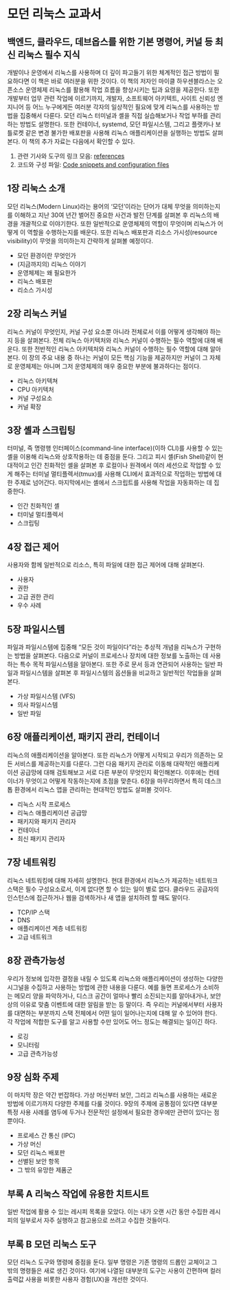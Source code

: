 # 모던 리눅스 교과서
## 백엔드, 클라우드, 데브옵스를 위한 기본 명령어, 커널 등 최신 리눅스 필수 지식

개발이나 운영에서 리눅스를 사용하며 더 깊이 파고들기 위한 체계적인 접근 방법이 필요하다면 이 책은 바로 여러분을 위한 것이다. 이 책의 저자인 마이클 하우센블라스는 오픈소스 운영체제 리눅스를 활용해 작업 흐름을 향상시키는 팁과 요령을 제공한다. 또한 개발부터 업무 관련 작업에 이르기까지, 개발자, 소프트웨어 아키텍트, 사이트 신뢰성 엔지니어 등 어느 누구에게든 여러분 각자의 일상적인 필요에 맞게 리눅스를 사용하는 방법을 집중해서 다룬다. 모던 리눅스 터미널과 셸을 직접 실습해보거나 작업 부하를 관리하는 방법도 설명한다. 또한 컨테이너, systemd, 모던 파일시스템, 그리고 플랫카나 보틀로켓 같은 변경 불가한 배포판을 사용해 리눅스 애플리케이션을 실행하는 방법도 살펴본다.
이 책의 추가 자료는 다음에서 확인할 수 있다.
1.	관련 기사와 도구의 링크 모음:  [references](https://github.com/onlybooks/modern-linux/blob/main/references.md)
2.	코드와 구성 파일: [Code snippets and configuration files](https://github.com/onlybooks/modern-linux/tree/main/code) 

## 1장 리눅스 소개
모던 리눅스(Modern Linux)라는 용어의 ‘모던’이라는 단어가 대체 무엇을 의미하는지를 이해하고 지난 30여 년간 벌어진 중요한 사건과 발전 단계를 살펴본 후 리눅스의 배경을 개괄적으로 이야기한다. 또한 일반적으로 운영체제의 역할이 무엇이며 리눅스가 어떻게 이 역할을 수행하는지를 배운다. 또한 리눅스 배포판과 리소스 가시성(resource visibility)이 무엇을 의미하는지 간략하게 살펴볼 예정이다.
* 모던 환경이란 무엇인가
* (지금까지의) 리눅스 이야기
* 운영체제는 왜 필요한가
* 리눅스 배포판
* 리소스 가시성

## 2장 리눅스 커널
리눅스 커널이 무엇인지, 커널 구성 요소뿐 아니라 전체로서 이를 어떻게 생각해야 하는지 등을 살펴본다. 전체 리눅스 아키텍처와 리눅스 커널이 수행하는 필수 역할에 대해 배운다. 또한 전반적인 리눅스 아키텍처와 리눅스 커널이 수행하는 필수 역할에 대해 알아본다. 이 장의 주요 내용 중 하나는 커널이 모든 핵심 기능을 제공하지만 커널이 그 자체로 운영체제는 아니며 그저 운영체제의 매우 중요한 부분에 불과하다는 점이다. 
*	리눅스 아키텍쳐
*	CPU 아키텍처
*	커널 구성요소
*	커널 확장

## 3장 셸과 스크립팅
터미널, 즉 명령행 인터페이스(command-line interface)(이하 CLI)를 사용할 수 있는 셸을 이용해 리눅스와 상호작용하는 데 중점을 둔다. 그리고 피시 셸(Fish Shell)같이 현대적이고 인간 친화적인 셸을 살펴본 후 로컬이나 원격에서 여러 세션으로 작업할 수 있게 해주는 터미널 멀티플렉서(tmux)를 사용해 CLI에서 효과적으로 작업하는 방법에 대한 주제로 넘어간다. 마지막에서는 셸에서 스크립트를 사용해 작업을 자동화하는 데 집중한다.
*	인간 친화적인 셸
*	터미널 멀티플렉서
*	스크립팅

## 4장 접근 제어
사용자와 함께 일반적으로 리소스, 특히 파일에 대한 접근 제어에 대해 살펴본다.
*	사용자
*	권한
*	고급 권한 관리
*	우수 사례

## 5장 파일시스템
파일과 파일시스템에 집중해 “모든 것이 파일이다”라는 추상적 개념을 리눅스가 구현하는 방법을 살펴본다. 다음으로 커널이 프로세스나 장치에 대한 정보를 노출하는 데 사용하는 특수 목적 파일시스템을 알아본다. 또한 주로 문서 등과 연관되어 사용하는 일반 파일과 파일시스템을 살펴본 후 파일시스템의 옵션들을 비교하고 일반적인 작업들을 살펴본다.
*	가상 파일시스템 (VFS)
*	의사 파일시스템
*	일반 파일

## 6장 애플리케이션, 패키지 관리, 컨테이너
리눅스의 애플리케이션을 알아본다. 또한 리눅스가 어떻게 시작되고 우리가 의존하는 모든 서비스를 제공하는지를 다룬다. 그런 다음 패키지 관리로 이동해 대략적인 애플리케이션 공급망에 대해 검토해보고 서로 다른 부분이 무엇인지 확인해본다. 이후에는 컨테이너가 무엇이고 어떻게 작동하는지에 초점을 맞춘다. 6장을 마무리하면서 특히 데스크톱 환경에서 리눅스 앱을 관리하는 현대적인 방법도 살펴볼 것이다.
*	리눅스 시작 프로세스
*	리눅스 애플리케이션 공급망
*	패키지와 패키지 관리자
*	컨테이너
*	최신 패키지 관리자

## 7장 네트워킹
리눅스 네트워킹에 대해 자세히 설명한다. 현대 환경에서 리눅스가 제공하는 네트워크 스택은 필수 구성요소로서, 이게 없다면 할 수 있는 일이 별로 없다. 클라우드 공급자의 인스턴스에 접근하거나 웹을 검색하거나 새 앱을 설치하려 할 때도 말이다.
*	TCP/IP 스택
*	DNS
*	애플리케이션 계층 네트워킹
*	고급 네트워크

## 8장 관측가능성
우리가 정보에 입각한 결정을 내릴 수 있도록 리눅스와 애플리케이션이 생성하는 다양한 시그널을 수집하고 사용하는 방법에 관한 내용을 다룬다. 예를 들면 프로세스가 소비하는 메모리 양을 파악하거나, 디스크 공간이 얼마나 빨리 소진되는지를 알아내거나, 보안상의 이유로 맞춤 이벤트에 대한 알림을 받는 등 말이다. 즉 우리는 커널에서부터 사용자를 대면하는 부분까지 스택 전체에서 어떤 일이 일어나는지에 대해 알 수 있어야 한다. 각 작업에 적합한 도구를 알고 사용할 수만 있어도 어느 정도는 해결되는 일이긴 하다.
*	로깅
*	모니터링
*	고급 관측가능성

## 9장 심화 주제
이 마지막 장은 약간 번잡하다. 가상 머신부터 보안, 그리고 리눅스를 사용하는 새로운 방법에 이르기까지 다양한 주제를 다룰 것이다. 9장의 주제에 공통점이 있다면 대부분 특정 사용 사례를 염두에 두거나 전문적인 설정에서 필요한 경우에만 관련이 있다는 점뿐이다.
*	프로세스 간 통신 (IPC)
*	가상 머신
*	모던 리눅스 배포판
*	선별된 보안 항목
*	그 밖의 유망한 제품군

## 부록 A 리눅스 작업에 유용한 치트시트
일반 작업에 활용 수 있는 레시피 목록을 모았다. 이는 내가 오랜 시간 동안 수집한 레시피의 일부로서 자주 실행하고 참고용으로 쓰려고 수집한 것들이다.
## 부록 B 모던 리눅스 도구
모던 리눅스 도구와 명령에 중점을 둔다. 일부 명령은 기존 명령의 드롭인 교체이고 그 밖의 명령들은 새로 생긴 것이다. 여기에 나열된 대부분의 도구는 사용이 간편하며 컬러 출력값 사용을 비롯한 사용자 경험(UX)을 개선한 것이다.
